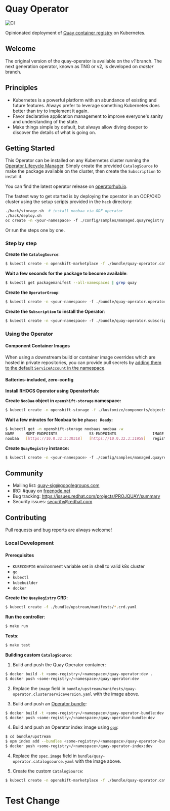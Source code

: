 # Quay Operator

![CI](https://github.com/quay/quay-operator/workflows/CI/badge.svg?branch=master)

Opinionated deployment of [Quay container registry](https://github.com/quay/quay) on Kubernetes.

## Welcome

The original version of the quay-operator is available on the _v1_ branch. The next generation operator, known as TNG or v2, is developed on _master_ branch.

## Principles

- Kubernetes is a powerful platform with an abundance of existing and future features. Always prefer to leverage something Kubernetes does better than try to implement it again.
- Favor declarative application management to improve everyone's sanity and understanding of the state.
- Make things simple by default, but always allow diving deeper to discover the details of what is going on.

## Getting Started

This Operator can be installed on any Kubernetes cluster running the [Operator Lifecycle Manager](https://github.com/operator-framework/operator-lifecycle-manager). Simply create the provided `CatalogSource` to make the package available on the cluster, then create the `Subscription` to install it.

You can find the latest operator release on [operatorhub.io](https://operatorhub.io/operator/project-quay).

The fastest way to get started is by deploying the operator in an OCP/OKD cluster
using the setup scripts provided in the `hack` directory:

```sh
./hack/storage.sh  # install noobaa via ODF operator
./hack/deploy.sh
oc create -n <your-namespace> -f ./config/samples/managed.quayregistry.yaml
```

Or run the steps one by one.

### Step by step

**Create the `CatalogSource`**:
```sh
$ kubectl create -n openshift-marketplace -f ./bundle/quay-operator.catalogsource.yaml
```

**Wait a few seconds for the package to become available**:
```sh
$ kubectl get packagemanifest --all-namespaces | grep quay
```

**Create the `OperatorGroup`**:

```sh
$ kubectl create -n <your-namespace> -f ./bundle/quay-operator.operatorgroup.yaml
```

**Create the `Subscription` to install the Operator**:
```sh
$ kubectl create -n <your-namespace> -f ./bundle/quay-operator.subscription.yaml
```

### Using the Operator

#### Component Container Images

When using a downstream build or container image overrides which are hosted in private repositories, you can provide pull secrets by [adding them to the default `ServiceAccount` in the namespace](https://kubernetes.io/docs/tasks/configure-pod-container/configure-service-account/#add-imagepullsecrets-to-a-service-account).

#### Batteries-included, zero-config

**Install RHOCS Operator using OperatorHub:**

**Create `NooBaa` object in `openshift-storage` namespace:**
```sh
$ kubectl create -n openshift-storage -f ./kustomize/components/objectstorage/quay-datastore.noobaa.yaml
```

**Wait a few minutes for Noobaa to be `phase: Ready`:**
```sh
$ kubectl get -n openshift-storage noobaas noobaa -w
NAME     MGMT-ENDPOINTS              S3-ENDPOINTS                IMAGE                                                                                                            PHASE   AGE
noobaa   [https://10.0.32.3:30318]   [https://10.0.32.3:31958]   registry.redhat.io/ocs4/mcg-core-rhel8@sha256:56624aa7dd4ca178c1887343c7445a9425a841600b1309f6deace37ce6b8678d   Ready   3d18h
```

**Create `QuayRegistry` instance:**
```sh
$ kubectl create -n <your-namespace> -f ./config/samples/managed.quayregistry.yaml
```

## Community

- Mailing list: [quay-sig@googlegroups.com](https://groups.google.com/forum/#!forum/quay-sig)
- IRC: #quay on [freenode.net](https://webchat.freenode.net/)
- Bug tracking: https://issues.redhat.com/projects/PROJQUAY/summary
- Security issues: [security@redhat.com](security@redhat.com)

## Contributing

Pull requests and bug reports are always welcome!

### Local Development

#### Prerequisites

- `KUBECONFIG` environment variable set in shell to valid k8s cluster
- `go`
- `kubectl`
- `kubebuilder`
- `docker`

**Create the `QuayRegistry` CRD**:
```sh
$ kubectl create -f ./bundle/upstream/manifests/*.crd.yaml
```

**Run the controller**:
```sh
$ make run
```

**Tests**:
```sh
$ make test
```

**Building custom `CatalogSource`**:

1. Build and push the Quay Operator container:

```sh
$ docker build -t <some-registry>/<namespace>/quay-operator:dev .
$ docker push <some-registry>/<namespace>/quay-operator:dev
```

2. Replace the `image` field in `bundle/upstream/manifests/quay-operator.clusterserviceversion.yaml` with the image above.

3. Build and push an [Operator bundle](https://github.com/operator-framework/operator-registry/blob/master/docs/design/operator-bundle.md):

```sh
$ docker build -t <some-registry>/<namespace>/quay-operator-bundle:dev -f ./bundle/Dockerfile ./bundle
$ docker push <some-registry>/<namespace>/quay-operator-bundle:dev
```

4. Build and push an Operator index image using [`opm`](https://github.com/operator-framework/operator-registry/blob/master/docs/design/opm-tooling.md#opm):

```sh
$ cd bundle/upstream
$ opm index add --bundles <some-registry>/<namespace>/quay-operator-bundle:dev --tag <some-registry>/<namespace>/quay-operator-index:dev
$ docker push <some-registry>/<namespace>/quay-operator-index:dev
```

4. Replace the `spec.image` field in `bundle/quay-operator.catalogsource.yaml` with the image above.

5. Create the custom `CatalogSource`:

```sh
$ kubectl create -n openshift-marketplace -f ./bundle/quay-operator.catalogsource.yaml
```
# Test Change
